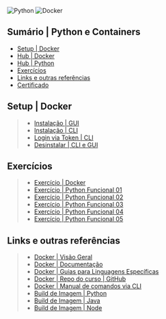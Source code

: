 ![Python](https://img.shields.io/badge/python-3670A0?style=for-the-badge&logo=python&logoColor=ffdd54)
![Docker](https://img.shields.io/badge/docker-%230db7ed.svg?style=for-the-badge&logo=docker&logoColor=white)

## Sumário | Python e Containers

- [Setup | Docker]()
- [Hub | Docker]()
- [Hub | Python](/sprint_03/python/resumo.md)
- [Exercícios]()
- [Links e outras referências]()
- [Certificado]()

## Setup | Docker
>
> - [Instalação | GUI](https://docs.docker.com/get-docker/)
> - [Instalação | CLI](https://docs.docker.com/desktop/install/mac-install/#install-from-the-command-line)
> - [Login via Token | CLI](https://docs.docker.com/docker-hub/access-tokens/)
> - [Desinstalar | CLI e GUI](https://docs.docker.com/desktop/uninstall/)
>

## Exercícios
>
> - [Exercício | Docker]()
> - [Exercício | Python Funcional 01]()
> - [Exercício | Python Funcional 02]()
> - [Exercício | Python Funcional 03]()
> - [Exercício | Python Funcional 04]()
> - [Exercício | Python Funcional 05]()


## Links e outras referências
>
> - [Docker | Visão Geral](https://docs.docker.com/get-started/)
> - [Docker | Documentação](https://docs.docker.com/)
> - [Docker | Guias para Linguagens Específicas](https://docs.docker.com/language/)
> - [Docker | Repo do curso | GitHub](https://github.com/matheusbattisti/curso_docker)
> - [Docker | Manual de comandos via CLI](https://docs.docker.com/engine/reference/commandline/cli/)
> - [Build de Imagem | Python](https://docs.docker.com/language/python/build-images/)
> - [Build de Imagem | Java](https://docs.docker.com/language/java/build-images/)
> - [Build de Imagem | Node](https://docs.docker.com/language/nodejs/build-images/)
